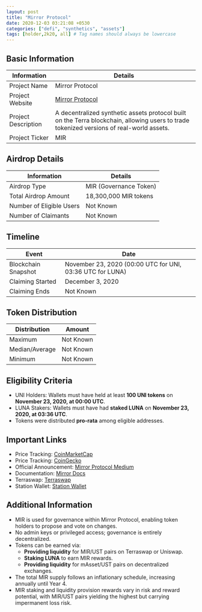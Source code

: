 ```yaml
---
layout: post
title: "Mirror Protocol"
date: 2020-12-03 03:21:08 +0530
categories: ["defi", "synthetics", "assets"]
tags: [holder,2k20, all] # Tag names should always be lowercase
---
```


## Basic Information

| Information         | Details                                                                                                                                   |
| ------------------- | ----------------------------------------------------------------------------------------------------------------------------------------- |
| Project Name        | Mirror Protocol                                                                                                                           |
| Project Website     | [Mirror Protocol](https://mirror.finance/)                                                                                                |
| Project Description | A decentralized synthetic assets protocol built on the Terra blockchain, allowing users to trade tokenized versions of real-world assets. |
| Project Ticker      | MIR                                                                                                                                       |

## Airdrop Details

| Information              | Details                |
| ------------------------ | ---------------------- |
| Airdrop Type             | MIR (Governance Token) |
| Total Airdrop Amount     | 18,300,000 MIR tokens  |
| Number of Eligible Users | Not Known              |
| Number of Claimants      | Not Known              |

## Timeline

| Event               | Date                                                      |
| ------------------- | --------------------------------------------------------- |
| Blockchain Snapshot | November 23, 2020 (00:00 UTC for UNI, 03:36 UTC for LUNA) |
| Claiming Started    | December 3, 2020                                          |
| Claiming Ends       | Not Known                                                 |

## Token Distribution

| Distribution   | Amount    |
| -------------- | --------- |
| Maximum        | Not Known |
| Median/Average | Not Known |
| Minimum        | Not Known |

## Eligibility Criteria

- UNI Holders: Wallets must have held at least **100 UNI tokens** on **November 23, 2020, at 00:00 UTC**.
- LUNA Stakers: Wallets must have had **staked LUNA** on **November 23, 2020, at 03:36 UTC**.
- Tokens were distributed **pro-rata** among eligible addresses.

## Important Links

- Price Tracking: [CoinMarketCap](https://coinmarketcap.com/currencies/mirror-protocol/)
- Price Tracking: [CoinGecko](https://www.coingecko.com/en/coins/mirror-protocol)
- Official Announcement: [Mirror Protocol Medium](https://medium.com/mirror-protocol/an-introduction-to-mir-token-farming-on-mirror-protocol-21e5c7c0f986)
- Documentation: [Mirror Docs](https://docs.mirror.finance/)
- Terraswap: [Terraswap](https://app.terraswap.io/)
- Station Wallet: [Station Wallet](https://terra.money/)

## Additional Information

- MIR is used for governance within Mirror Protocol, enabling token holders to propose and vote on changes.
- No admin keys or privileged access; governance is entirely decentralized.
- Tokens can be earned via:
  - **Providing liquidity** for MIR/UST pairs on Terraswap or Uniswap.
  - **Staking LUNA** to earn MIR rewards.
  - **Providing liquidity** for mAsset/UST pairs on decentralized exchanges.
- The total MIR supply follows an inflationary schedule, increasing annually until Year 4.
- MIR staking and liquidity provision rewards vary in risk and reward potential, with MIR/UST pairs yielding the highest but carrying impermanent loss risk.
